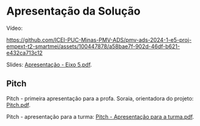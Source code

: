# Apresentação da Solução

Vídeo:

https://github.com/ICEI-PUC-Minas-PMV-ADS/pmv-ads-2024-1-e5-proj-empext-t2-smartmei/assets/100447878/a58bae7f-902d-46df-b621-e432ca713c12

Slides:
[Apresentação - Eixo 5.pdf](https://github.com/user-attachments/files/15938117/Apresentacao.-.Eixo.5.pdf).


## Pitch

Pitch - primeira apresentação para a profa. Soraia, orientadora do projeto:
[Pitch.pdf](https://github.com/ICEI-PUC-Minas-PMV-ADS/pmv-ads-2024-1-e5-proj-empext-t2-smartmei/files/14398561/Pitch.pdf).

Pitch - apresentação para a turma:
[Pitch - Apresentação para a turma.pdf](https://github.com/ICEI-PUC-Minas-PMV-ADS/pmv-ads-2024-1-e5-proj-empext-t2-smartmei/files/14565491/Pitch.-.Apresentacao.para.a.turma.pdf).
